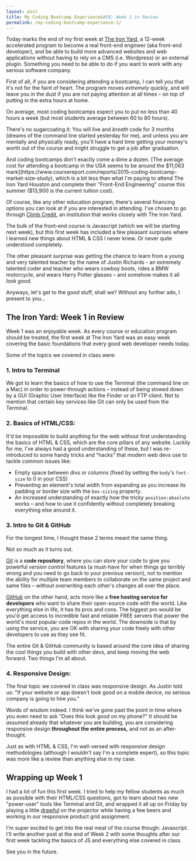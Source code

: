```yaml
---
layout: post
title: My Coding Bootcamp Experience&#58; Week 1 in Review
permalink: /my-coding-bootcamp-experience-1/
---
```


Today marks the end of my first week at [The Iron Yard](http://www.theironyard.com), a 12-week 
accelerated program to become a real front-end engineer (aka 
front-end developer), and be able to build more advanced websites and web applications without having to rely on a CMS (i.e. Wordpress) or an external plugin. Something you need to be able to do if you want to work with any serious software company.

First of all, if you are considering attending a bootcamp, I can tell 
you that it's not for the faint of heart. The program moves _extremely_ 
quickly, and will leave you in the dust if you are not paying attention 
at all times – on top of putting in the extra hours at home.

On average, most coding bootcamps expect you to put no less than 40 
hours a week (but most students average between 60 to 80 hours).

There's no sugarcoating it: You will live and _breath_ code for 3 months (dreams of the command line started yesterday for me), and 
unless you are mentally and physically ready, you'll have a hard time getting your money's worth 
out of the course and might struggle to get a job after graduation.

And coding bootcamps don't exactly come a dime a dozen. [The average cost for attending a bootcamp in the USA seems to be around the $11,063 mark](https://www.coursereport.com/reports/2015-coding-bootcamp-market-size-study), which is a bit less than what I'm paying to attend The Iron Yard Houston and complete their 
"Front-End Engineering" course this summer ($13,900 is the current tuition cost).

Of course, like any other education program, there's several financing options you can look at if you are interested in attending. I've chosen to go through [Climb Credit](http://www.climbcredit.com), an institution that works closely with The Iron Yard.

The bulk of the front-end course is Javascript (which we will be starting 
next week), but this first week has included a few pleasant surprises 
where I learned new things about HTML & CSS I never knew. Or never quite understood completely.

The other pleasant surprise was getting the chance to learn from a young and very talented teacher by the name of Justin Richards - an extremely talented coder and teacher who wears cowboy boots, rides a BMW motorcycle, and wears Harry Potter 
glasses – and somehow makes it all _look good_.

Anyways, let's get to the good stuff, shall we? Without any further ado, I present to you... 

## The Iron Yard: Week 1 in Review

Week 1 was an enjoyable week. As every course or education program 
should be treated, the first week at The Iron Yard was an easy week 
covering the basic foundations that every good web developer needs 
today.

Some of the topics we covered in class were:

### 1. Intro to Terminal

We got to learn the basics of how to use the Terminal 
(the command line on a Mac) in order to power-through actions – instead of being 
slowed down by a GUI (Graphic User Interface) like the Finder or an FTP client. Not to 
mention that certain key services like Git can only be used from the 
Terminal.

### 2. Basics of HTML/CSS:

It'd be impossible to build anything for the web 
without first understanding the basics of HTML & CSS, which are the core 
pillars of any website. Luckily for me, I've always had a good 
understanding of these, but I was re-introduced to some handy tricks and "hacks" that modern web devs use to tackle common issues like:

* Empty space between divs or columns (fixed by setting the
<code>body</code>'s <code>font-size</code> to 0 in your CSS)
* Preventing an element's total width from expanding as you increase its 
padding or border size with the <code>box-sizing</code> property.
* An increased understanding of exactly how the tricky 
<code>position:absolute</code> works – and how to use it confidently without 
completely breaking everything else around it.

### 3. Intro to Git & GitHub

For the longest time, I thought these 2 terms meant the same thing.

Not so much as it turns out.

[Git](https://git-scm.com/) is a **code repository**, where 
you can store your code to give you powerful _version control_ features 
(a must-have for when things go terribly wrong and you need to go back to your previous version), not to mention the 
ability for multiple team members to collaborate on the same project and 
same files – without overwriting each other's changes all over the 
place.

[GitHub](https://github.com/) on the other hand, acts more like a **free hosting service for developers** who want to share their open-source code with the world. Like 
everything else in life, it has its pros and cons. The biggest pro would 
be you'd get access to incredible fast and reliable FREE servers that 
power the world's most popular code repos in the world. The downside is 
that by using the service, you are OK with sharing your code freely with 
other developers to use as they see fit.

The entire Git & GitHub community is based around the core idea of sharing the cool 
things you build with other devs, and keep moving the web forward. Two 
things I'm all about.

### 4. Responsive Design:

The final topic we covered in class was 
responsive design. As Justin told us: "If your website or app doesn't 
look good on a mobile device, no serious company is going to hire you."

Words of wisdom indeed. I think we've gone past the point in time where 
you even need to ask "Does this look good on my phone?" It should be 
_assumed_ already that whatever you are building, you are considering 
responsive design **throughout the entire process,** and not as an 
after-thought.

Just as with HTML & CSS, I'm well-versed with responsive design methodologies (although I wouldn't say I'm a complete expert), so this topic was more like a review than anything else in my case.

## Wrapping up Week 1

I had a lot of fun this first week. I tried to help my fellow students 
as much as possible with their HTML/CSS questions, got to learn about 
two new "power-user" tools like Terminal and Git, and wrapped it all up 
on Friday by playing a little [drawful](http://jackboxgames.com/tag/drawful/) on the projector while having a few beers and working in our responsive product grid assignment.

I'm super excited to get into the real meat of the course though: 
Javascript. I'll write another post at the end of Week 2 with some 
thoughts after our first week tackling the basics of JS and everything else covered in class.

See you in the future.











